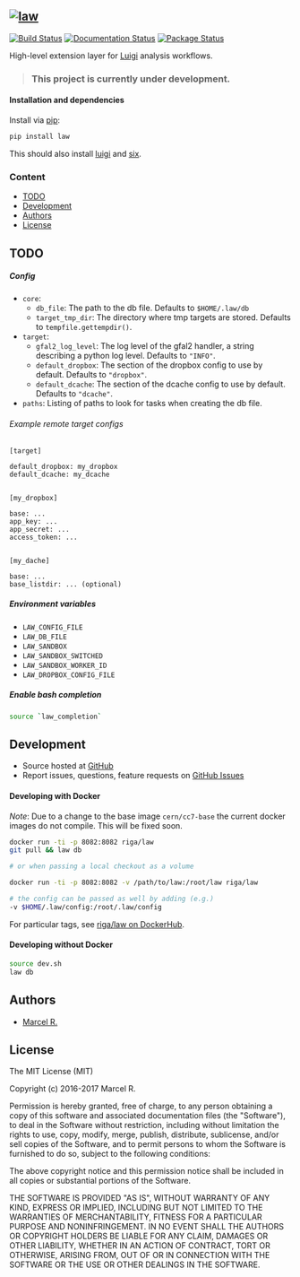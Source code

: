 [![law](https://raw.githubusercontent.com/riga/law/master/logo.png)](https://github.com/riga/law)
-

[![Build Status](https://travis-ci.org/riga/law.svg?branch=master)](https://travis-ci.org/riga/law) [![Documentation Status](https://readthedocs.org/projects/law/badge/?version=latest)](http://law.readthedocs.io/en/latest/?badge=latest) [![Package Status](https://img.shields.io/pypi/v/law.svg)](https://pypi.python.org/pypi/law)

High-level extension layer for [Luigi](https://github.com/spotify/luigi) analysis workflows.

> ### This project is currently under development.


#### Installation and dependencies

Install via [pip](https://pypi.python.org/pypi/tfdeploy):

```bash
pip install law
```

This should also install [luigi](https://pypi.python.org/pypi/luigi) and [six](https://pypi.python.org/pypi/six).


### Content

- [TODO](#todo)
- [Development](#development)
- [Authors](#authors)
- [License](#license)


## TODO

##### Config

- `core`:
	- `db_file`: The path to the db file. Defaults to `$HOME/.law/db`
	- `target_tmp_dir`: The directory where tmp targets are stored. Defaults to `tempfile.gettempdir()`.
- `target`:
	- `gfal2_log_level`: The log level of the gfal2 handler, a string describing a python log level. Defaults to `"INFO"`.
	- `default_dropbox`: The section of the dropbox config to use by default. Defaults to `"dropbox"`.
	- `default_dcache`: The section of the dcache config to use by default. Defaults to `"dcache"`.
- `paths`: Listing of paths to look for tasks when creating the db file.


###### Example remote target configs

```
[target]

default_dropbox: my_dropbox
default_dcache: my_dcache


[my_dropbox]

base: ...
app_key: ...
app_secret: ...
access_token: ...


[my_dache]

base: ...
base_listdir: ... (optional)
```


##### Environment variables

- `LAW_CONFIG_FILE`
- `LAW_DB_FILE`
- `LAW_SANDBOX`
- `LAW_SANDBOX_SWITCHED`
- `LAW_SANDBOX_WORKER_ID`
- `LAW_DROPBOX_CONFIG_FILE`


##### Enable bash completion

```bash
source `law_completion`
```

## Development

- Source hosted at [GitHub](https://github.com/riga/law)
- Report issues, questions, feature requests on [GitHub Issues](https://github.com/riga/law/issues)


#### Developing with Docker

*Note*: Due to a change to the base image `cern/cc7-base` the current docker images do not compile. This will be fixed soon.

```bash
docker run -ti -p 8082:8082 riga/law
git pull && law db

# or when passing a local checkout as a volume

docker run -ti -p 8082:8082 -v /path/to/law:/root/law riga/law

# the config can be passed as well by adding (e.g.)
-v $HOME/.law/config:/root/.law/config
```

For particular tags, see [riga/law on DockerHub](https://hub.docker.com/r/riga/law/).


#### Developing without Docker

```bash
source dev.sh
law db
```


## Authors

- [Marcel R.](https://github.com/riga)


## License

The MIT License (MIT)

Copyright (c) 2016-2017 Marcel R.

Permission is hereby granted, free of charge, to any person obtaining a copy
of this software and associated documentation files (the "Software"), to deal
in the Software without restriction, including without limitation the rights
to use, copy, modify, merge, publish, distribute, sublicense, and/or sell
copies of the Software, and to permit persons to whom the Software is
furnished to do so, subject to the following conditions:

The above copyright notice and this permission notice shall be included in all
copies or substantial portions of the Software.

THE SOFTWARE IS PROVIDED "AS IS", WITHOUT WARRANTY OF ANY KIND, EXPRESS OR
IMPLIED, INCLUDING BUT NOT LIMITED TO THE WARRANTIES OF MERCHANTABILITY,
FITNESS FOR A PARTICULAR PURPOSE AND NONINFRINGEMENT. IN NO EVENT SHALL THE
AUTHORS OR COPYRIGHT HOLDERS BE LIABLE FOR ANY CLAIM, DAMAGES OR OTHER
LIABILITY, WHETHER IN AN ACTION OF CONTRACT, TORT OR OTHERWISE, ARISING FROM,
OUT OF OR IN CONNECTION WITH THE SOFTWARE OR THE USE OR OTHER DEALINGS IN THE
SOFTWARE.
